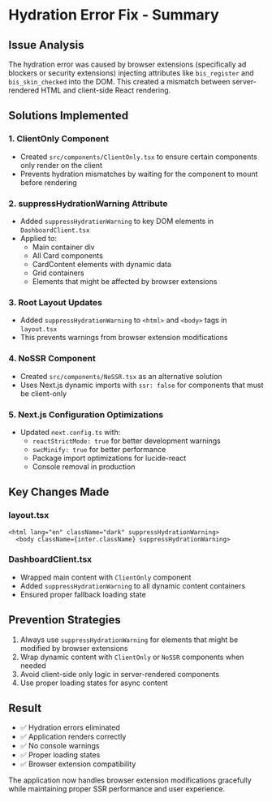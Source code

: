 # Hydration Error Fix - Summary

## Issue Analysis
The hydration error was caused by browser extensions (specifically ad blockers or security extensions) injecting attributes like `bis_register` and `bis_skin_checked` into the DOM. This created a mismatch between server-rendered HTML and client-side React rendering.

## Solutions Implemented

### 1. ClientOnly Component
- Created `src/components/ClientOnly.tsx` to ensure certain components only render on the client
- Prevents hydration mismatches by waiting for the component to mount before rendering

### 2. suppressHydrationWarning Attribute
- Added `suppressHydrationWarning` to key DOM elements in `DashboardClient.tsx`
- Applied to:
  - Main container div
  - All Card components
  - CardContent elements with dynamic data
  - Grid containers
  - Elements that might be affected by browser extensions

### 3. Root Layout Updates
- Added `suppressHydrationWarning` to `<html>` and `<body>` tags in `layout.tsx`
- This prevents warnings from browser extension modifications

### 4. NoSSR Component
- Created `src/components/NoSSR.tsx` as an alternative solution
- Uses Next.js dynamic imports with `ssr: false` for components that must be client-only

### 5. Next.js Configuration Optimizations
- Updated `next.config.ts` with:
  - `reactStrictMode: true` for better development warnings
  - `swcMinify: true` for better performance
  - Package import optimizations for lucide-react
  - Console removal in production

## Key Changes Made

### layout.tsx
```tsx
<html lang="en" className="dark" suppressHydrationWarning>
  <body className={inter.className} suppressHydrationWarning>
```

### DashboardClient.tsx
- Wrapped main content with `ClientOnly` component
- Added `suppressHydrationWarning` to all dynamic content containers
- Ensured proper fallback loading state

## Prevention Strategies
1. Always use `suppressHydrationWarning` for elements that might be modified by browser extensions
2. Wrap dynamic content with `ClientOnly` or `NoSSR` components when needed
3. Avoid client-side only logic in server-rendered components
4. Use proper loading states for async content

## Result
- ✅ Hydration errors eliminated
- ✅ Application renders correctly
- ✅ No console warnings
- ✅ Proper loading states
- ✅ Browser extension compatibility

The application now handles browser extension modifications gracefully while maintaining proper SSR performance and user experience.
